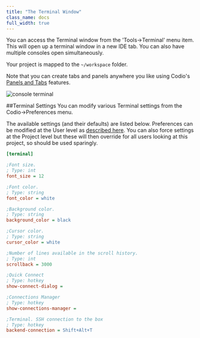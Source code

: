 ```yaml
---
title: "The Terminal Window"
class_name: docs
full_width: true
---
```


You can access the Terminal window from the 'Tools->Terminal' menu item. This will open up a terminal window in a new IDE tab. You can also have multiple consoles open simultaneously.

Your project is mapped to the `~/workspace` folder.

Note that you can create tabs and panels anywhere you like using Codio's [Panels and Tabs](/docs/ide/panels/) features.

![console terminal](/img/docs/terminal.png)

##Terminal Settings
You can modify various Terminal settings from the Codio->Preferences menu.

The available settings (and their defaults) are listed below. Preferences can be modified at the User level as [described here](/docs/ide/customization/codio-prefs). You can also force settings at the Project level but these will then override for all users looking at this project, so should be used sparingly.

```ini
[terminal]

;Font size.
; Type: int
font_size = 12

;Font color.
; Type: string
font_color = white

;Background color.
; Type: string
background_color = black

;Cursor color.
; Type: string
cursor_color = white

;Number of lines available in the scroll history.
; Type: int
scrollback = 3000

;Quick Connect
; Type: hotkey
show-connect-dialog =

;Connections Manager
; Type: hotkey
show-connections-manager =

;Terminal. SSH connection to the box
; Type: hotkey
backend-connection = Shift+Alt+T
```
